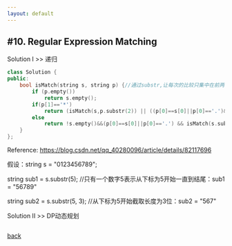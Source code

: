 ```yaml
---
layout: default
---
```


## #10. Regular Expression Matching

Solution I >> 递归

```cpp
class Solution {
public:
    bool isMatch(string s, string p) {//通过substr,让每次的比较只集中在前两个字符
        if (p.empty())
			return s.empty();
        if(p[1]=='*')
			return (isMatch(s,p.substr(2)) || ((p[0]==s[0]||p[0]=='.')&&!s.empty()&&isMatch(s.substr(1),p)));
        else
			return !s.empty()&&(p[0]==s[0]||p[0]=='.') && isMatch(s.substr(1),p.substr(1));
    }
};
```

Reference: https://blog.csdn.net/qq_40280096/article/details/82117696

假设：string s = "0123456789";

string sub1 = s.substr(5); //只有一个数字5表示从下标为5开始一直到结尾：sub1 = "56789"

string sub2 = s.substr(5, 3); //从下标为5开始截取长度为3位：sub2 = "567"

Solution II >> DP动态规划

```cpp

```


[back](./)